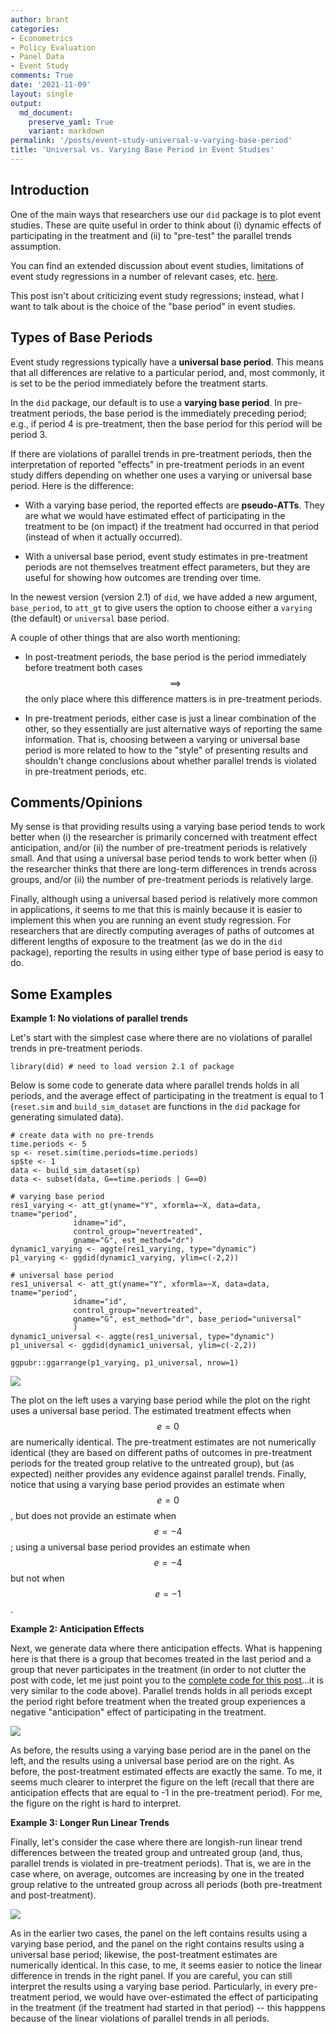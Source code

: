 ```yaml
---
author: brant
categories:
- Econometrics
- Policy Evaluation
- Panel Data
- Event Study
comments: True
date: '2021-11-09'
layout: single
output:
  md_document:
    preserve_yaml: True
    variant: markdown
permalink: '/posts/event-study-universal-v-varying-base-period'
title: 'Universal vs. Varying Base Period in Event Studies'
---
```


Introduction
------------

One of the main ways that researchers use our `did` package is to plot
event studies. These are quite useful in order to think about (i)
dynamic effects of participating in the treatment and (ii) to "pre-test"
the parallel trends assumption.

You can find an extended discussion about event studies, limitations of
event study regressions in a number of relevant cases, etc.
[here](https://bcallaway11.github.io/did/articles/TWFE.html).

This post isn't about criticizing event study regressions; instead, what
I want to talk about is the choice of the "base period" in event
studies.

Types of Base Periods
---------------------

Event study regressions typically have a **universal base period**. This
means that all differences are relative to a particular period, and,
most commonly, it is set to be the period immediately before the
treatment starts.

In the `did` package, our default is to use a **varying base period**.
In pre-treatment periods, the base period is the immediately preceding
period; e.g., if period 4 is pre-treatment, then the base period for
this period will be period 3.

If there are violations of parallel trends in pre-treatment periods,
then the interpretation of reported "effects" in pre-treatment periods
in an event study differs depending on whether one uses a varying or
universal base period. Here is the difference:

-   With a varying base period, the reported effects are
    **pseudo-ATTs**. They are what we would have estimated effect of
    participating in the treatment to be (on impact) if the treatment
    had occurred in that period (instead of when it actually occurred).

-   With a universal base period, event study estimates in pre-treatment
    periods are not themselves treatment effect parameters, but they are
    useful for showing how outcomes are trending over time.

In the newest version (version 2.1) of `did`, we have added a new
argument, `base_period`, to `att_gt` to give users the option to choose
either a `varying` (the default) or `universal` base period.

A couple of other things that are also worth mentioning:

-   In post-treatment periods, the base period is the period immediately
    before treatment both cases $$\implies$$ the only place where this
    difference matters is in pre-treatment periods.

-   In pre-treatment periods, either case is just a linear combination
    of the other, so they essentially are just alternative ways of
    reporting the same information. That is, choosing between a varying
    or universal base period is more related to how to the "style" of
    presenting results and shouldn't change conclusions about whether
    parallel trends is violated in pre-treatment periods, etc.

Comments/Opinions
-----------------

My sense is that providing results using a varying base period tends to
work better when (i) the researcher is primarily concerned with
treatment effect anticipation, and/or (ii) the number of pre-treatment
periods is relatively small. And that using a universal base period
tends to work better when (i) the researcher thinks that there are
long-term differences in trends across groups, and/or (ii) the number of
pre-treatment periods is relatively large.

Finally, although using a universal based period is relatively more
common in applications, it seems to me that this is mainly because it is
easier to implement this when you are running an event study regression.
For researchers that are directly computing averages of paths of
outcomes at different lengths of exposure to the treatment (as we do in
the `did` package), reporting the results in using either type of base
period is easy to do.

Some Examples
-------------

**Example 1: No violations of parallel trends**

Let's start with the simplest case where there are no violations of
parallel trends in pre-treatment periods.

``` {.r}
library(did) # need to load version 2.1 of package
```

Below is some code to generate data where parallel trends holds in all
periods, and the average effect of participating in the treatment is
equal to 1 (`reset.sim` and `build_sim_dataset` are functions in the
`did` package for generating simulated data).

``` {.r}
# create data with no pre-trends
time.periods <- 5
sp <- reset.sim(time.periods=time.periods)
sp$te <- 1
data <- build_sim_dataset(sp)
data <- subset(data, G==time.periods | G==0)

# varying base period
res1_varying <- att_gt(yname="Y", xformla=~X, data=data, tname="period",
              idname="id",
              control_group="nevertreated",
              gname="G", est_method="dr")
dynamic1_varying <- aggte(res1_varying, type="dynamic")
p1_varying <- ggdid(dynamic1_varying, ylim=c(-2,2))

# universal base period
res1_universal <- att_gt(yname="Y", xformla=~X, data=data, tname="period",
              idname="id",
              control_group="nevertreated",
              gname="G", est_method="dr", base_period="universal"
              )
dynamic1_universal <- aggte(res1_universal, type="dynamic")
p1_universal <- ggdid(dynamic1_universal, ylim=c(-2,2))

ggpubr::ggarrange(p1_varying, p1_universal, nrow=1)
```

<img src="/files/figures/event-study-universal-v-varying-base-period/unnamed-chunk-4-1.png" style="display: block; margin: auto;" />

The plot on the left uses a varying base period while the plot on the
right uses a universal base period. The estimated treatment effects when
$$e=0$$ are numerically identical. The pre-treatment estimates are not
numerically identical (they are based on different paths of outcomes in
pre-treatment periods for the treated group relative to the untreated
group), but (as expected) neither provides any evidence against parallel
trends. Finally, notice that using a varying base period provides an
estimate when $$e=0$$, but does not provide an estimate when $$e=-4$$;
using a universal base period provides an estimate when $$e=-4$$ but not
when $$e=-1$$.

**Example 2: Anticipation Effects**

Next, we generate data where there anticipation effects. What is
happening here is that there is a group that becomes treated in the last
period and a group that never participates in the treatment (in order to
not clutter the post with code, let me just point you to the [complete
code for this
post](/files/2021-11-09-event_study_universal_v_local_base_period.R)...it
is very similar to the code above). Parallel trends holds in all periods
except the period right before treatment when the treated group
experiences a negative "anticipation" effect of participating in the
treatment.

<img src="/files/figures/event-study-universal-v-varying-base-period/unnamed-chunk-5-1.png" style="display: block; margin: auto;" />

As before, the results using a varying base period are in the panel on
the left, and the results using a universal base period are on the
right. As before, the post-treatment estimated effects are exactly the
same. To me, it seems much clearer to interpret the figure on the left
(recall that there are anticipation effects that are equal to -1 in the
pre-treatment period). For me, the figure on the right is hard to
interpret.

**Example 3: Longer Run Linear Trends**

Finally, let's consider the case where there are longish-run linear
trend differences between the treated group and untreated group (and,
thus, parallel trends is violated in pre-treatment periods). That is, we
are in the case where, on average, outcomes are increasing by one in the
treated group relative to the untreated group across all periods (both
pre-treatment and post-treatment).

<img src="/files/figures/event-study-universal-v-varying-base-period/unnamed-chunk-6-1.png" style="display: block; margin: auto;" />

As in the earlier two cases, the panel on the left contains results
using a varying base period, and the panel on the right contains results
using a universal base period; likewise, the post-treatment estimates
are numerically identical. In this case, to me, it seems easier to
notice the linear difference in trends in the right panel. If you are
careful, you can still interpret the results using a varying base
period. Particularly, in every pre-treatment period, we would have
over-estimated the effect of participating in the treatment (if the
treatment had started in that period) -- this happpens because of the
linear violations of parallel trends in all periods.
